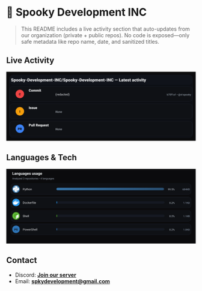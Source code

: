 # 👻 Spooky Development INC

> This README includes a live activity section that auto-updates from our organization (private + public repos). No code is exposed—only safe metadata like repo name, date, and sanitized titles.

## Live Activity
![Repo Snapshot](./assets/repo-snapshot.svg?v=4d7be46b07)

## Languages & Tech
![Languages Usage](./assets/languages.svg?v=379ab07294)

## Contact
- Discord: **[Join our server](https://discord.gg/XYspZgEEJb)**
- Email: **spkydevelopment@gmail.com**
